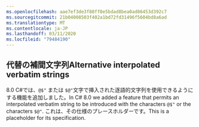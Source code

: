 ```yaml
---
ms.openlocfilehash: aae7ef3de3f88ff0e5bdad8bea0ad86453d392c7
ms.sourcegitcommit: 21b04008503f402a1bd72fd31496f5604bd8a6ad
ms.translationtype: MT
ms.contentlocale: ja-JP
ms.lasthandoff: 03/11/2020
ms.locfileid: "79484190"
---
```

## <a name="alternative-interpolated-verbatim-strings"></a><span data-ttu-id="871bf-101">代替の補間文字列</span><span class="sxs-lookup"><span data-stu-id="871bf-101">Alternative interpolated verbatim strings</span></span>

<span data-ttu-id="871bf-102">8\.0 C#では、`@$"` または `$@"`文字で挿入された逐語的文字列を使用できるようにする機能を追加しました。</span><span class="sxs-lookup"><span data-stu-id="871bf-102">In C# 8.0 we added a feature that permits an interpolated verbatim string to be introduced with the characters `@$"` or the characters `$@"`.</span></span>  <span data-ttu-id="871bf-103">これは、その仕様のプレースホルダーです。</span><span class="sxs-lookup"><span data-stu-id="871bf-103">This is a placeholder for its specification.</span></span>
